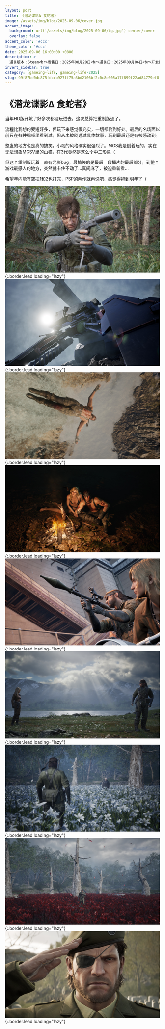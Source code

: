 ```yaml
---
layout: post
title: 《潜龙谍影Δ 食蛇者》
image: /assets/img/blog/2025-09-06/cover.jpg
accent_image: 
  background: url('/assets/img/blog/2025-09-06/bg.jpg') center/cover
  overlay: false
accent_color: '#ccc'
theme_color: '#ccc'
date: 2025-09-06 16:00:00 +0800
description: >
  通关版本：Steam<br>发售日：2025年08月28日<br>通关日：2025年09月06日<br>开发商：KONAMI<br>发行商：KONAMI
invert_sidebar: true
category: [gameing-life, gameing-life-2025]
slug: 99f87bd0dc875fdccb927ff75a3bd2106bf2c0c8e305a17f899f22ad84779ef8
---
```


# 《潜龙谍影Δ 食蛇者》

当年HD版开坑了好多次都没玩进去，这次总算把重制版通了。

流程比我想的要短好多，但玩下来感觉很充实，一切都恰到好处。最后的名场面以前只在各种视频里看到过，但从未被剧透过具体故事，玩到最后还是有被感动到。

整蛊的地方也是真的搞笑，小岛的风格确实很强烈了。MGS我是倒着玩的，实在无法想象MGSV里的山猫，在3代竟然是这么个中二形象（

但这个重制版玩着一直有光影bug，最搞笑的是最后一段播片的最后部分，到整个游戏最感人的地方，突然就卡住不动了...真闹麻了，被迫重新看...

希望年内能有空把1和2也打完，PSP的两作就再说吧，感觉得拖到明年了（

![](/assets/img/blog/2025-09-06/1.jpg){:.border.lead loading="lazy"}
![](/assets/img/blog/2025-09-06/2.jpg){:.border.lead loading="lazy"}
![](/assets/img/blog/2025-09-06/3.jpg){:.border.lead loading="lazy"}
![](/assets/img/blog/2025-09-06/4.jpg){:.border.lead loading="lazy"}
![](/assets/img/blog/2025-09-06/5.jpg){:.border.lead loading="lazy"}
![](/assets/img/blog/2025-09-06/6.jpg){:.border.lead loading="lazy"}
![](/assets/img/blog/2025-09-06/7.jpg){:.border.lead loading="lazy"}
![](/assets/img/blog/2025-09-06/8.jpg){:.border.lead loading="lazy"}
![](/assets/img/blog/2025-09-06/9.jpg){:.border.lead loading="lazy"}